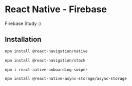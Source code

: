 # React Native - Firebase

Firebase Study :)

## Installation

```bash
npm install @react-navigation/native
```

```bash
npm install @react-navigation/stack
```

```bash
npm i react-native-onboarding-swiper
```

```bash
npm install @react-native-async-storage/async-storage
```
